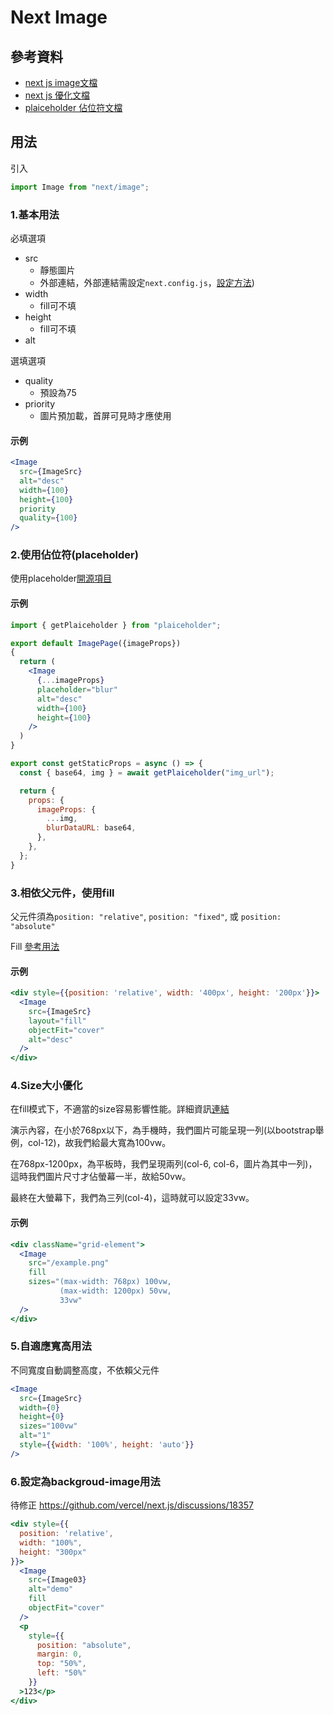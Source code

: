 # Next Image

## 參考資料
* [next js image文檔](https://nextjs.org/docs/api-reference/next/imag)
* [next js 優化文檔](https://nextjs.org/docs/basic-features/image-optimization)
* [plaiceholder 佔位符文檔](https://plaiceholder.co/usage)

## 用法
引入

```jsx
import Image from "next/image";
```

### 1.基本用法
必填選項
* src 
  * 靜態圖片
  * 外部連結，外部連結需設定`next.config.js`，[設定方法](https://nextjs.org/docs/api-reference/next/image#remote-patterns))
* width
  * fill可不填
* height
  * fill可不填
* alt

選填選項
* quality
  * 預設為75
* priority
  * 圖片預加載，首屏可見時才應使用

#### 示例
```jsx
<Image
  src={ImageSrc}
  alt="desc"
  width={100}
  height={100}
  priority
  quality={100}
/>
```

### 2.使用佔位符(placeholder)
使用placeholder[開源項目](https://github.com/joe-bell/plaiceholder)

#### 示例
```jsx
import { getPlaiceholder } from "plaiceholder";

export default ImagePage({imageProps})
{
  return (
    <Image
      {...imageProps}
      placeholder="blur"
      alt="desc"
      width={100}
      height={100}
    />
  )
}

export const getStaticProps = async () => {
  const { base64, img } = await getPlaiceholder("img_url");

  return {
    props: {
      imageProps: {
        ...img,
        blurDataURL: base64,
      },
    },
  };
}
```

### 3.相依父元件，使用fill
父元件須為`position: "relative"`, `position: "fixed"`, 或 `position: "absolute"`

Fill [參考用法](https://nextjs.org/docs/api-reference/next/image#fill)

#### 示例
```jsx
<div style={{position: 'relative', width: '400px', height: '200px'}}>
  <Image
    src={ImageSrc}
    layout="fill"
    objectFit="cover"
    alt="desc"
  />
</div>
```

### 4.Size大小優化
在fill模式下，不適當的size容易影響性能。詳細資訊[連結](https://nextjs.org/docs/api-reference/next/image#sizes)

演示內容，在小於768px以下，為手機時，我們圖片可能呈現一列(以bootstrap舉例，col-12)，故我們給最大寬為100vw。

在768px-1200px，為平板時，我們呈現兩列(col-6, col-6，圖片為其中一列)，這時我們圖片尺寸才佔螢幕一半，故給50vw。

最終在大螢幕下，我們為三列(col-4)，這時就可以設定33vw。

#### 示例
```jsx
<div className="grid-element">
  <Image
    src="/example.png"
    fill
    sizes="(max-width: 768px) 100vw,
           (max-width: 1200px) 50vw,
           33vw"
  />
</div>
```

### 5.自適應寬高用法
不同寬度自動調整高度，不依賴父元件

```jsx
<Image
  src={ImageSrc}
  width={0}
  height={0}
  sizes="100vw"
  alt="1"
  style={{width: '100%', height: 'auto'}}
/>
```

### 6.設定為backgroud-image用法
待修正
https://github.com/vercel/next.js/discussions/18357

```jsx
<div style={{
  position: 'relative',
  width: "100%",
  height: "300px"
}}>
  <Image
    src={Image03}
    alt="demo"
    fill
    objectFit="cover"
  />
  <p
    style={{
      position: "absolute",
      margin: 0,
      top: "50%",
      left: "50%"
    }}
  >123</p>
</div>
```

